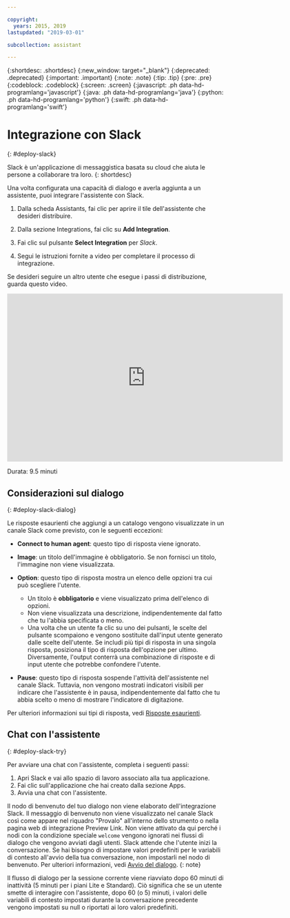 ```yaml
---

copyright:
  years: 2015, 2019
lastupdated: "2019-03-01"

subcollection: assistant

---
```


{:shortdesc: .shortdesc}
{:new_window: target="_blank"}
{:deprecated: .deprecated}
{:important: .important}
{:note: .note}
{:tip: .tip}
{:pre: .pre}
{:codeblock: .codeblock}
{:screen: .screen}
{:javascript: .ph data-hd-programlang='javascript'}
{:java: .ph data-hd-programlang='java'}
{:python: .ph data-hd-programlang='python'}
{:swift: .ph data-hd-programlang='swift'}

# Integrazione con Slack
{: #deploy-slack}

Slack è un'applicazione di messaggistica basata su cloud che aiuta le persone a collaborare tra loro.
{: shortdesc}

Una volta configurata una capacità di dialogo e averla aggiunta a un assistente, puoi integrare l'assistente con Slack.

1.  Dalla scheda Assistants, fai clic per aprire il tile dell'assistente che desideri distribuire.

1.  Dalla sezione Integrations, fai clic su **Add Integration**.

1.  Fai clic sul pulsante **Select Integration** per *Slack*.

1.  Segui le istruzioni fornite a video per completare il processo di integrazione.

Se desideri seguire un altro utente che esegue i passi di distribuzione, guarda questo video.

<iframe class="embed-responsive-item" id="youtubeplayer" title="Guida dettagliata dei passi di distribuzione di Slack" type="text/html" width="640" height="390" src="https://www.youtube.com/embed/RBGBPJ8h4HQ?rel=0" frameborder="0" webkitallowfullscreen mozallowfullscreen allowfullscreen> </iframe>

Durata: 9.5 minuti

## Considerazioni sul dialogo
{: #deploy-slack-dialog}

Le risposte esaurienti che aggiungi a un catalogo vengono visualizzate in un canale Slack come previsto, con le seguenti eccezioni: 

- **Connect to human agent**: questo tipo di risposta viene ignorato.

- **Image**: un titolo dell'immagine è obbligatorio. Se non fornisci un titolo, l'immagine non viene visualizzata. 

- **Option**: questo tipo di risposta mostra un elenco delle opzioni tra cui può scegliere l'utente.

  - Un titolo è **obbligatorio** e viene visualizzato prima dell'elenco di opzioni.
  - Non viene visualizzata una descrizione, indipendentemente dal fatto che tu l'abbia specificata o meno. 
  - Una volta che un utente fa clic su uno dei pulsanti, le scelte del pulsante scompaiono e vengono sostituite dall'input utente generato dalle scelte dell'utente. Se includi più tipi di risposta in una singola risposta, posiziona il tipo di risposta dell'opzione per ultimo. Diversamente, l'output conterrà una combinazione di risposte e di input utente che potrebbe confondere l'utente. 

- **Pause**: questo tipo di risposta sospende l'attività dell'assistente nel canale Slack. Tuttavia, non vengono mostrati indicatori visibili per indicare che l'assistente è in pausa, indipendentemente dal fatto che tu abbia scelto o meno di mostrare l'indicatore di digitazione. 

Per ulteriori informazioni sui tipi di risposta, vedi [Risposte esaurienti](/docs/services/assistant?topic=assistant-dialog-overview#dialog-overview-multimedia).

## Chat con l'assistente
{: #deploy-slack-try}

Per avviare una chat con l'assistente, completa i seguenti passi:

1.  Apri Slack e vai allo spazio di lavoro associato alla tua applicazione. 
1.  Fai clic sull'applicazione che hai creato dalla sezione Apps. 
1.  Avvia una chat con l'assistente. 

Il nodo di benvenuto del tuo dialogo non viene elaborato dell'integrazione Slack. Il messaggio di benvenuto non viene visualizzato nel canale Slack così come appare nel riquadro "Provalo" all'interno dello strumento o nella pagina web di integrazione Preview Link. Non viene attivato da qui perché i nodi con la condizione speciale `welcome` vengono ignorati nei flussi di dialogo che vengono avviati dagli utenti. Slack attende che l'utente inizi la conversazione. Se hai bisogno di impostare valori predefiniti per le variabili di contesto all'avvio della tua conversazione, non impostarli nel nodo di benvenuto. Per ulteriori informazioni, vedi [Avvio del dialogo](/docs/services/assistant?topic=assistant-dialog-start).
{: note}

Il flusso di dialogo per la sessione corrente viene riavviato dopo 60 minuti di inattività (5 minuti per i piani Lite e Standard). Ciò significa che se un utente smette di interagire con l'assistente, dopo 60 (o 5) minuti, i valori delle variabili di contesto impostati durante la conversazione precedente vengono impostati su null o riportati ai loro valori predefiniti.
